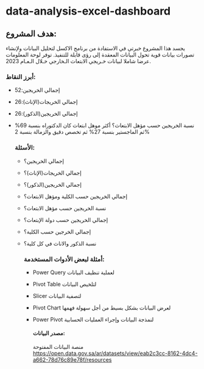 # data-analysis-excel-dashboard
## هدف المشروع:
يجسد هذا المشروع خبرتي في الاستفادة من برنامج الاكسل لتحليل البيانات ولإنشاء تصورات بيانات قوية تحول البيانات المعقدة إلى رؤى قابلة للتنفيذ. 
توفر لوحة المعلومات عرضا شاملا لبيانات خـريجي الابتعاث الـخارجي خـلال الـعـام 2023.


### أبرز النقاط:
- إجمالي الخريجين:52
- إجمالي الخريجات(الإناث):26
- إجمالي الخريجين(الذكور):26
- نسبة الخريجين حسب مؤهل الابتعاث؟ أكثر موهل ابتعاث كان الدكتوراه بنسبة 69% ثم الماجستير بنسبة 27% ثم تخصص دقيق والزمالة بنسبة 2%

  ### الأسئلة:
  - إجمالي الخريجين؟
  - إجمالي الخريجات(الإناث)؟
  - إجمالي الخريجين(الذكور)؟
  - إجمالي الخريجين حسب الكلية ومؤهل الابتعاث؟
  - نسبة الخريجين حسب مؤهل الابتعاث؟
  - إجمالي الخريجين حسب دولة الإبتعاث؟
  - إجمالي الخرجين حسب الكلية؟
  - نسبة الذكور والاناث في كل كلية؟
 
    ### أمثلة لبعض الأدوات المستخدمة:
    - Power Query  لعملية تنظيف البيانات 
    - Pivot Table لتلخيص البيانات
    - Slicer  لتصفية البيانات 
    - Pivot Chart لعرض البيانات بشكل بسيط من أجل سهولة فهمها
    - Power Pivot  لنمذجة البيانات وإجراء العمليات الحسابية

      #### مصدر البيانات:
      منصة البيانات المفتوحة
      https://open.data.gov.sa/ar/datasets/view/eab2c3cc-8162-4dc4-a662-78d76c89e78f/resources



